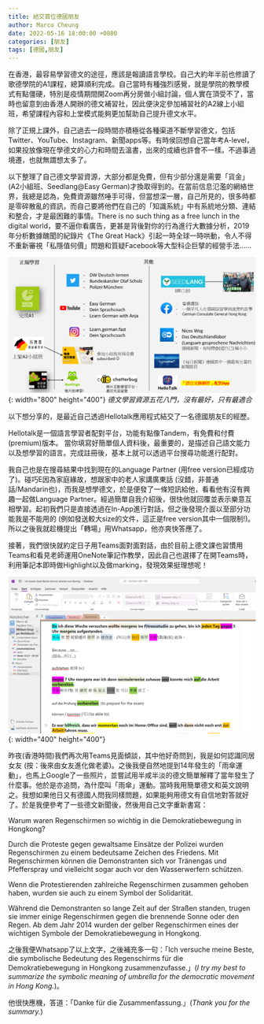 ```yaml
---
title: 結交首位德國朋友
author: Marco Cheung
date: 2022-05-16 18:00:00 +0800
categories: [朋友]
tags: [德國,朋友]
---
```


在香港，最容易學習德文的途徑，應該是報讀語言學校。自己大約年半前也修讀了歌德學院的A1課程，總算順利完成。自己當時有種強烈感覺，就是學院的教學模式有點僵硬，特別是疫情期間開Zoom再分房做小組討論，個人實在頂受不了，當時也留意到由香港人開辦的德文補習社，因此便決定參加補習社的A2線上小組班，希望課程內容和上堂模式能夠更加幫助自己提升德文水平。

除了正規上課外，自己過去一段時間亦積極從各種渠道不斷學習德文，包括Twitter、YouTube、Instagram、新聞apps等。有時侯回想自己當年考A-level，如果投放像現在學德文的心力和時間去溫書，出來的成續也許會不一樣。不過事過境遷，也就無謂想太多了。

以下整理了自己德文學習資源，大部分都是免費，但有少部分還是需要「貨金」(A2小組班、Seedlang@Easy German)才換取得到的。在當前信息氾濫的網絡世界，我總是認為，免費資源雖然唾手可得，但當想深一層，自己所見的，很多時都是零碎散亂的資訊，而自己要將他們在自己的「知識系統」中有系統地分類、連結和整合，才是最困難的事情。There is no such thing as a free lunch in the digital world，要不逼你看廣告，更甚是背後對你的行為進行大數據分析，2019年分析數據醜聞的紀錄片《The Great Hack》引起一時全球一時哄動，令人不得不重新審視「私隱值何價」問題和質疑Facebook等大型科企巨擘的經營手法……

![german-learning-resource](/images/my-german-learning-resource.png){: width="800" height="400"}
_德文學習資源五花八門，沒有最好，只有最適合_

以下想分享的，是最近自己透過Hellotalk應用程式結交了一名德國朋友E的經歷。

Hellotalk是一個語言學習者配對平台，功能有點像Tandem，有免費和付費(premium)版本。 當你填寫好簡單個人資料後，最重要的，是描述自己語文能力以及想學習的語言。完成註冊後，基本上就可以透過平台搜尋功能進行配對。

我自己也是在搜尋結果中找到現在的Language Partner (用free version已經成功了)。碰巧E因為家庭緣故，想跟家中的老人家講廣東話 (沒錯，非普通話/Mandarin也)，而我是想學德文，於是便發了一條短訊給他，看看他有沒有興趣一起做Language Partner。經過簡單自我介紹後，很快他就回覆並表示樂意互相學習。起初我們只是直接透過在In-App進行對話，但之後發現介面以至部分功能我是不能用的 (例如發送較大size的文件，這正是free version其中一個限制!)。所以之後我就趁機提出「轉場」用Whatsapp，他亦爽快答應了。

接著，我們很快就約定日子用Teams面對面對話，由於目前上德文課也習慣用Teams和看見老師運用OneNote筆記作教學，因此自己也選擇了在開Teams時，利用筆記本即時做Highlight以及做marking，發現效果挺理想呢！

![teams-note](/images/teams-note.png){: width="400" height="400"}

昨夜(香港時間)我們再次用Teams見面傾談，其中他好奇問到，我是如何認識同居女友 (按：後來由女友進化做老婆)。之後我便自然地提到14年發生的「雨傘運動」，也馬上Google了一些照片，並嘗試用半咸半淡的德文簡單解釋了當年發生了什麼事。他於是亦追問，為什麼叫「雨傘」運動。當時我用簡單德文和英文說明之。我想如果他日又有德國人問我同樣問題，如果能夠用德文有自信地對答就好了。於是我便參考了一些德文新聞後，然後用自己文字重新書寫：

Warum waren Regenschirmen so wichtig in die Demokratiebewegung in Hongkong?

Durch die Proteste gegen gewaltsame Einsätze der Polizei wurden Regenschirmen zu einem bedeutsame Zeichen des Friedens. Mit Regenschirmen können die Demonstranten sich vor Tränengas und Pfefferspray und vielleicht sogar auch vor den Wasserwerfern schützen.
 
Wenn die Protestierenden zahlreiche Regenschirmen zusammen gehoben haben, wurden sie auch zu einem Symbol der Solidarität.

Während die Demonstranten so lange Zeit auf der Straßen standen, trugen sie immer einige Regenschirmen gegen die brennende Sonne oder den Regen. Ab dem Jahr 2014 wurden der gelber Regenschirmen eines der wichtigen Symbole der Demokratiebewegung in Hongkong.
 
之後我便Whatsapp了以上文字，之後補充多一句：「Ich versuche meine Beste, die symbolische Bedeutung des Regenschirms für die Demokratiebewegung in Hongkong zusammenzufasse.」(*I try my best to summarize the symbolic meaning of umbrella for the democratic movement in Hong Kong.*)。

他很快應機，答道：「Danke für die Zusammenfassung.」(*Thank you for the summary.*)